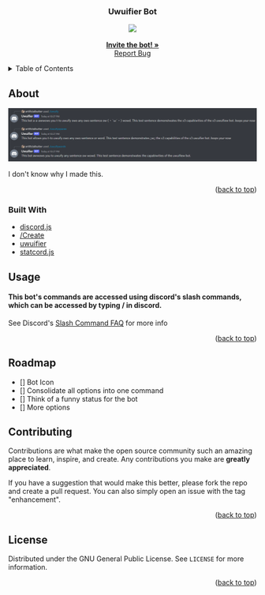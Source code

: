 <div id="top"></div>

<!-- PROJECT LOGO -->
<br />
<div align="center">

  <h3 align="center">Uwuifier Bot</h3>
  <img src='https://img.shields.io/github/license/artificialbutter/Uwuifier-Discord-Bot?style=flat-square'>

  <p align="center">
    <a href=""><strong>Invite the bot! »</strong></a>
    <br />
    <a href="https://github.com/artificialbutter/Uwuifier-Discord-Bot/issues">Report Bug</a>
  </p>
</div>



<!-- TABLE OF CONTENTS -->
<details>
  <summary>Table of Contents</summary>
  <ol>
    <li>
      <a href="#about-the-project">About The Project</a>
      <ul>
        <li><a href="#built-with">Built With</a></li>
      </ul>
    </li>
    <li><a href="#usage">Usage</a></li>
    <li><a href="#roadmap">Roadmap</a></li>
    <li><a href="#contributing">Contributing</a></li>
    <li><a href="#license">License</a></li>
  </ol>
</details>



<!-- ABOUT THE PROJECT -->
## About


<img src="screenshot.png"
         alt="Screenshot">

I don't know why I made this.

<p align="right">(<a href="#top">back to top</a>)</p>



### Built With

* [discord.js](https://discord.js.org/)
* [/Create](https://www.npmjs.com/package/slash-create)
* [uwuifier](https://www.npmjs.com/package/@patarapolw/uwuifier)
* [statcord.js](https://statcord.com)




<!-- USAGE EXAMPLES -->
## Usage
#### This bot's commands are accessed using discord's slash commands, which can be accessed by typing / in discord.
See Discord's <a href="https://support.discord.com/hc/en-us/articles/1500000368501-Slash-Commands-FAQ">Slash Command FAQ</a> for more info

<p align="right">(<a href="#top">back to top</a>)</p>
<!-- ROADMAP -->

## Roadmap

- [] Bot Icon
- [] Consolidate all options into one command
- [] Think of a funny status for the bot
- [] More options


<!-- CONTRIBUTING -->
## Contributing

Contributions are what make the open source community such an amazing place to learn, inspire, and create. Any contributions you make are **greatly appreciated**.

If you have a suggestion that would make this better, please fork the repo and create a pull request. You can also simply open an issue with the tag "enhancement".

<p align="right">(<a href="#top">back to top</a>)</p>



<!-- LICENSE -->
## License

Distributed under the GNU General Public License. See `LICENSE` for more information.


<p align="right">(<a href="#top">back to top</a>)</p>
